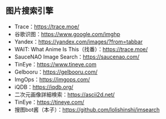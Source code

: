 ## 图片搜索引擎
+ Trace：<https://trace.moe/>
+ 谷歌识图：<https://www.google.com/imghp>
+ Yandex：<https://yandex.com/images/?from=tabbar>
+ WAIT: What Anime Is This（找番）：<https://trace.moe/>
+ SauceNAO Image Search：<https://saucenao.com/>
+ TinEye：<https://www.tineye.com>
+ Gelbooru：<https://gelbooru.com/>
+ ImgOps：<https://imgops.com/>
+ iQDB：<https://iqdb.org/>
+ 二次元画像詳細検索：<https://ascii2d.net/>
+ TinEye：<https://tineye.com/>
+ 搜图bot酱（本子）：<https://github.com/lolishinshi/imsearch>
